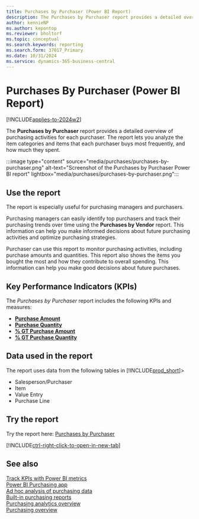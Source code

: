 ```yaml
---
title: Purchases by Purchaser (Power BI Report)
description: The Purchases by Purchaser report provides a detailed overview of purchasing activities by purchaser.
author: kennieNP
ms.author: kepontop
ms.reviewer: bholtorf
ms.topic: conceptual
ms.search.keywords: reporting
ms.search.form: 37017_Primary
ms.date: 10/31/2024
ms.service: dynamics-365-business-central
---
```


# Purchases By Purchaser (Power BI Report)

[!INCLUDE[applies-to-2024w2](includes/applies-to-2024w2.md)]

The **Purchases by Purchaser** report provides a detailed overview of purchasing activities for each purchaser. The report lets you analyze the item categories and items that each purchaser buys most frequently, and how much they spent.

:::image type="content" source="media/purchases/purchases-by-purchaser.png" alt-text="Screenshot of the Purchases by Purchaser Power BI report" lightbox="media/purchases/purchases-by-purchaser.png":::

## Use the report

The report is especially useful for purchasing managers and purchasers.

Purchasing managers can easily identify top purchasers and track their purchasing trends over time using the **Purchases by Vendor** report. This information can help you make informed decisions about future purchasing activities and optimize purchasing strategies.

Purchaser can use this report to monitor purchasing activities, including purchase amounts and quantities. This report also shows the items you bought the most and how they contribute to overall spending. This information can help you make good decisions about future purchases.

## Key Performance Indicators (KPIs)

The *Purchases by Purchaser* report includes the following KPIs and measures:

- [**Purchase Amount**](purchases-powerbi-kpis.md#purchase-amount)
- [**Purchase Quantity**](purchases-powerbi-kpis.md#purchase-quantity)
- [**% GT Purchase Amount**](purchases-powerbi-kpis.md#-gt-purchase-amount)
- [**% GT Purchase Quantity**](purchases-powerbi-kpis.md#-gt-purchase-quantity)


## Data used in the report

The report uses data from the following tables in [!INCLUDE[prod_short](includes/prod_short.md)]>

- Salesperson/Purchaser
- Item
- Value Entry
- Purchase Line

## Try the report

Try the report here: [Purchases by Purchaser](https://businesscentral.dynamics.com?page=37017)

[!INCLUDE[ctrl-right-click-to-open-in-new-tab](includes/ctrl-right-click-to-open-in-new-tab.md)]

## See also

[Track KPIs with Power BI metrics](track-kpis-with-power-bi-metrics.md)  
[Power BI Purchasing app](purchases-powerbi-app.md)  
[Ad hoc analysis of purchasing data](ad-hoc-analysis-purchasing.md)  
[Built-in purchasing reports](purchase-reports.md)  
[Purchasing analytics overview](purchasing-analytics-overview.md)  
[Purchasing overview](purchasing-manage-purchasing.md)  

